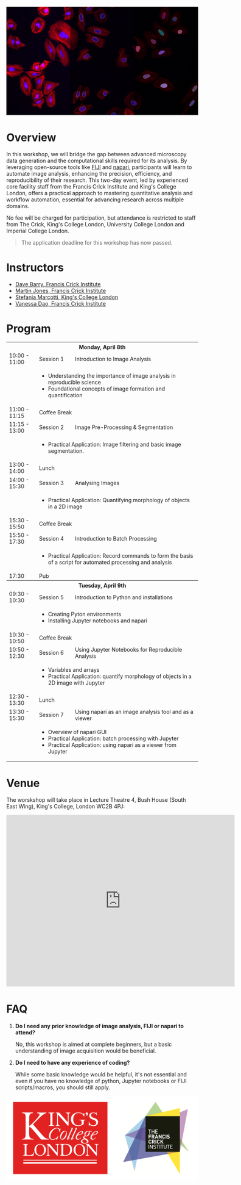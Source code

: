 ![Banner](./Resources/RMS-DAIM_Workshop_Banner_Image.jpg)

# Overview

In this workshop, we will bridge the gap between advanced microscopy data generation and the computational skills required for its analysis. By leveraging open-source tools like [FIJI](https://fiji.sc) and [napari](https://napari.org), participants will learn to automate image analysis, enhancing the precision, efficiency, and reproducibility of their research. This two-day event, led by experienced core facility staff from the Francis Crick Institute and King's College London, offers a practical approach to mastering quantitative analysis and workflow automation, essential for advancing research across multiple domains.

No fee will be charged for participation, but attendance is restricted to staff from The Crick, King's College London, University College London and Imperial College London.

> The application deadline for this workshop has now passed.

# Instructors
* [Dave Barry, Francis Crick Institute](https://www.crick.ac.uk/research/find-a-researcher/david-barry)
* [Martin Jones, Francis Crick Institute](https://www.crick.ac.uk/research/find-a-researcher/martin-jones)
* [Stefania Marcotti, King's College London](https://www.kcl.ac.uk/people/stefania-marcotti)
* [Vanessa Dao, Francis Crick Institute](https://www.crick.ac.uk/research/find-a-researcher/vanessa-dao)

# Program

<table>
    <tbody>
        <tr>
            <th colspan=3>Monday, April 8th</th>
        </tr>
        <tr>
            <td>10:00 - 11:00</td>
			<td>Session 1</td>
            <td>Introduction to Image Analysis</td>
        </tr>
        <tr>
            <td></td>
            <td colspan=3>
                <ul>
                    <li>Understanding the importance of image analysis in reproducible science</li>
                    <li>Foundational concepts of image formation and quantification</li>
                </ul>
            </td>
        </tr>
        <tr>
            <td>11:00 - 11:15</td>
            <td colspan=2>Coffee Break</td>
        </tr>
       <tr>
            <td>11:15 - 13:00</td>
			<td>Session 2</td>
            <td>Image Pre-Processing & Segmentation</td>
        </tr>
        <tr>
            <td></td>
            <td colspan=3>
                <ul>
                    <li>Practical Application: Image filtering and basic image segmentation.</li>
                </ul>
            </td>
        </tr>
	<tr>
            <td>13:00 - 14:00</td>
            <td colspan=2>Lunch</td>
        </tr>
	<tr>
            <td>14:00 - 15:30</td>
	    <td>Session 3</td>
            <td>Analysing Images</td>
        </tr>
        <tr>
            <td></td>
            <td colspan=3>
                <ul>
                    <li>Practical Application: Quantifying morphology of objects in a 2D image</li>
                </ul>
            </td>
        </tr>
	<tr>
            <td>15:30 - 15:50</td>
            <td colspan=2>Coffee Break</td>
        </tr>
	<tr>
            <td>15:50 - 17:30</td>
	    <td>Session 4</td>
            <td>Introduction to Batch Processing</td>
        </tr>
        <tr>
            <td></td>
            <td colspan=3>
                <ul>
                    <li>Practical Application: Record commands to form the basis of a script for automated processing and analysis</li>
                </ul>
            </td>
        </tr>
	<tr>
            <td>17:30</td>
            <td colspan=2>Pub</td>
        </tr>
	<tr>
            <th colspan=3>Tuesday, April 9th</th>
        </tr>
        <tr>
            <td>09:30 - 10:30</td>
	    <td>Session 5</td>
            <td>Introduction to Python and installations</td>
        </tr>
        <tr>
            <td></td>
            <td colspan=3>
                <ul>
                    <li>Creating Pyton environments</li>
                    <li>Installing Jupyter notebooks and napari</li>
                </ul>
            </td>
        </tr>
        <tr>
            <td>10:30 - 10:50</td>
            <td colspan=2>Coffee Break</td>
        </tr>
       <tr>
            <td>10:50 - 12:30</td>
	    <td>Session 6</td>
            <td>Using Jupyter Notebooks for Reproducible Analysis</td>
        </tr>
        <tr>
            <td></td>
            <td colspan=3>
                <ul>
                    <li>Variables and arrays</li>
		            <li>Practical Application: quantify morphology of objects in a 2D image with Jupyter</li>
                </ul>
            </td>
        </tr>
	<tr>
            <td>12:30 - 13:30</td>
            <td colspan=2>Lunch</td>
        </tr>
	<tr>
            <td>13:30 - 15:30</td>
	    <td>Session 7</td>
            <td>Using napari as an image analysis tool and as a viewer</td>
        </tr>
        <tr>
            <td></td>
            <td colspan=3>
                <ul>
                    <li>Overview of napari GUI</li>
		            <li>Practical Application: batch processing with Jupyter</li>
                    <li>Practical Application: using napari as a viewer from Jupyter</li>
                </ul>
            </td>
        </tr>
    </tbody>
</table>

# Venue

The worskshop will take place in Lecture Theatre 4, Bush House (South East Wing), King's College, London WC2B 4PJ:

<iframe src="https://www.google.com/maps/embed?pb=!1m18!1m12!1m3!1d268.6444210385986!2d-0.11638704814937834!3d51.51262409625885!2m3!1f0!2f0!3f0!3m2!1i1024!2i768!4f13.1!3m3!1m2!1s0x487604b577041ded%3A0x10e0061ffb82ba06!2sBush%20House%20South%20East%20Wing%2C%20King&#39;s%20College%20London!5e0!3m2!1sen!2suk!4v1712514676641!5m2!1sen!2suk" width="600" height="450" style="border:0;" allowfullscreen="" loading="lazy" referrerpolicy="no-referrer-when-downgrade"></iframe>

# FAQ

1. **Do I need any prior knowledge of image analysis, FIJI or napari to attend?**

    No, this workshop is aimed at complete beginners, but a basic understanding of image acquisition would be beneficial.

2. **Do I need to have any experience of coding?**

    While some basic knowledge would be helpful, it's not essential and even if you have no knowledge of python, Jupyter notebooks or FIJI scripts/macros, you should still apply.

![Logos](./Resources/Combined_Logos.png)
